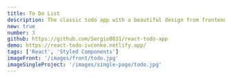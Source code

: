 ```yaml
---
title: To Do List
description: The classic todo app with a beautiful design from frontendmentor.io. This app includes a dark/light theme toggle and sound effect. App built with React and Styled Components. The localStorage used to keep data.
new: true
number: 3
github: https://github.com/Sergio0831/react-todo-app
demo: https://react-todo-ivcenko.netlify.app/
tags: ['React', 'Styled Components']
imageFront: '/images/front/todo.jpg'
imageSingleProject: '/images/single-page/todo.jpg'
---
```

